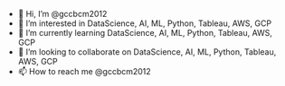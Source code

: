 - 👋 Hi, I’m @gccbcm2012
- 👀 I’m interested in DataScience, AI, ML, Python, Tableau, AWS, GCP
- 🌱 I’m currently learning DataScience, AI, ML, Python, Tableau, AWS, GCP
- 💞️ I’m looking to collaborate on DataScience, AI, ML, Python, Tableau, AWS, GCP
- 📫 How to reach me @gccbcm2012

<!---
gccbcm2012/gccbcm2012 is a ✨ special ✨ repository because its `README.md` (this file) appears on your GitHub profile.
You can click the Preview link to take a look at your changes.
--->

